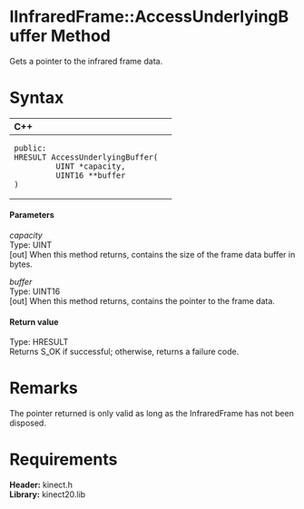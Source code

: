 IInfraredFrame::AccessUnderlyingBuffer Method  
=============================================  

Gets a pointer to the infrared frame data. <span id="syntaxSection"></span>

Syntax  
======  

<table>
<colgroup>
<col width="100%" />
</colgroup>
<thead>
<tr class="header">
<th align="left">C++</th>
</tr>
</thead>
<tbody>
<tr class="odd">
<td align="left"><pre><code>public:  
HRESULT AccessUnderlyingBuffer(  
         UINT *capacity,  
         UINT16 **buffer  
)</code></pre></td>
</tr>
</tbody>
</table>

<span id="ID4EG"></span>
#### Parameters  

*capacity*    
Type: UINT  
[out] When this method returns, contains the size of the frame data buffer in bytes.  

*buffer*    
Type: UINT16  
[out] When this method returns, contains the pointer to the frame data.  

<span id="ID4EP"></span>
#### Return value  

Type: HRESULT  
Returns S\_OK if successful; otherwise, returns a failure code.  

<span id="remarks"></span>

Remarks  
=======  

The pointer returned is only valid as long as the InfraredFrame has not been disposed.  

<span id="requirements"></span>

Requirements  
============  

**Header:** kinect.h  
**Library:** kinect20.lib  



<!--Please do not edit the data in the comment block below.-->
<!--
TOCTitle : AccessUnderlyingBuffer Method
RLTitle : IInfraredFrame::AccessUnderlyingBuffer Method
KeywordK : AccessUnderlyingBuffer method
KeywordK : IInfraredFrame::AccessUnderlyingBuffer method
KeywordF : IInfraredFrame::AccessUnderlyingBuffer
KeywordF : AccessUnderlyingBuffer
KeywordF : Microsoft.Kinect.kinect.IInfraredFrame.AccessUnderlyingBuffer(UINT@,UINT16@)
KeywordA : M:Microsoft.Kinect.kinect.IInfraredFrame.AccessUnderlyingBuffer(UINT@,UINT16@)
AssetID : M:Microsoft.Kinect.kinect.IInfraredFrame.AccessUnderlyingBuffer(UINT@,UINT16@)
Locale : en-us
CommunityContent : 1
APIType : Managed
APILocation : 
APIName : Microsoft.Kinect.kinect.IInfraredFrame::AccessUnderlyingBuffer
TargetOS : Windows
TopicType : kbSyntax
DevLang : C++
DocSet : K4Wv2
ProjType : K4Wv2Proj
Technology : Kinect for Windows
Product : Kinect for Windows SDK v2
productversion : 20
-->
